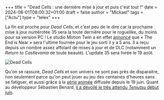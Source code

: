 +++
title = "Dead Cells : une dernière mise à jour et puis c'est tout !"
date = 2024-08-01T08:00:32+01:00
draft = false
author = "Mickael"
tags = ["Actu"]
type = "telex"
+++

La fin est proche pour *Dead Cells*, et c'est peu de le dire car la prochaine mise à jour numérotée 35 sera la toute dernière pour le roguelike, du moins pour sa version PC ! Le studio Motion Twin a en effet [annoncé](https://x.com/motiontwin/status/1818654450443071788) que « The End is Near » sera l'ultime fournée pour le jeu sorti il y a 5 ans. Il a reçu depuis un nombre assez affolant de mises à jour et de DLC (notamment un *Return to Castlevania* de toute beauté). L'update 35 sera livrée le 19 août.

![Dead Cells](Dead-Cells.jpg "Ça sent la fin pour Dead Cells.")

Qu'on se rassure, *Dead Cells* et son univers ne sont pas près de disparaitre, non seulement parce qu'on peut jouer au jeu des centaines d'heures sans se fatiguer, et aussi grâce à la [série animée](https://www.youtube.com/watch?v=wgCy3FINeGU) diffusée depuis le 19 juin. Quant au développeur Sébastien Benard, [il a dévoilé le très attendu *Tenjutsu* début juin](https://nostick.fr/articles/2024/juin/080624-ce-quil-faut-retenir-devolver-direct/).